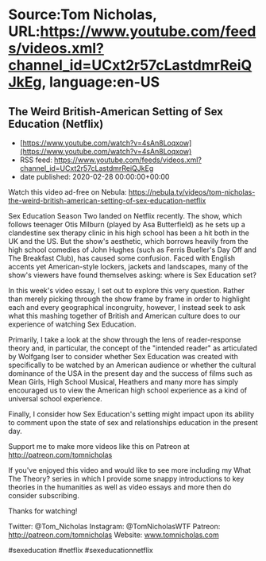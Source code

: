 # Source:Tom Nicholas, URL:https://www.youtube.com/feeds/videos.xml?channel_id=UCxt2r57cLastdmrReiQJkEg, language:en-US

## The Weird British-American Setting of Sex Education (Netflix)
 - [https://www.youtube.com/watch?v=4sAn8Loqxow](https://www.youtube.com/watch?v=4sAn8Loqxow)
 - RSS feed: https://www.youtube.com/feeds/videos.xml?channel_id=UCxt2r57cLastdmrReiQJkEg
 - date published: 2020-02-28 00:00:00+00:00

Watch this video ad-free on Nebula: https://nebula.tv/videos/tom-nicholas-the-weird-british-american-setting-of-sex-education-netflix

Sex Education Season Two landed on Netflix recently. The show, which follows teenager Otis Milburn (played by Asa Butterfield) as he sets up a clandestine sex therapy clinic in his high school has been a hit both in the UK and the US. But the show's aesthetic, which borrows heavily from the high school comedies of John Hughes (such as Ferris Bueller's Day Off and The Breakfast Club), has caused some confusion. Faced with English accents yet American-style lockers, jackets and landscapes, many of the show's viewers have found themselves asking: where is Sex Education set?

In this week's video essay, I set out to explore this very question. Rather than merely picking through the show frame by frame in order to highlight each and every geographical incongruity, however, I instead seek to ask what this mashing together of British and American culture does to our experience of watching Sex Education.

Primarily, I take a look at the show through the lens of reader-response theory and, in particular, the concept of the "intended reader" as articulated by Wolfgang Iser to consider whether Sex Education was created with specifically to be watched by an American audience or whether the cultural dominance of the USA in the present day and the success of films such as Mean Girls, High School Musical, Heathers and many more has simply encouraged us to view the American high school experience as a kind of universal school experience.

Finally, I consider how Sex Education's setting might impact upon its ability to comment upon the state of sex and relationships education in the present day.

Support me to make more videos like this on Patreon at http://patreon.com/tomnicholas

If you've enjoyed this video and would like to see more including my What The Theory? series in which I provide some snappy introductions to key theories in the humanities as well as video essays and more then do consider subscribing.

Thanks for watching!

Twitter: @Tom_Nicholas
Instagram: @TomNicholasWTF
Patreon: http://patreon.com/tomnicholas
Website: www.tomnicholas.com

#sexeducation #netflix #sexeducationnetflix


